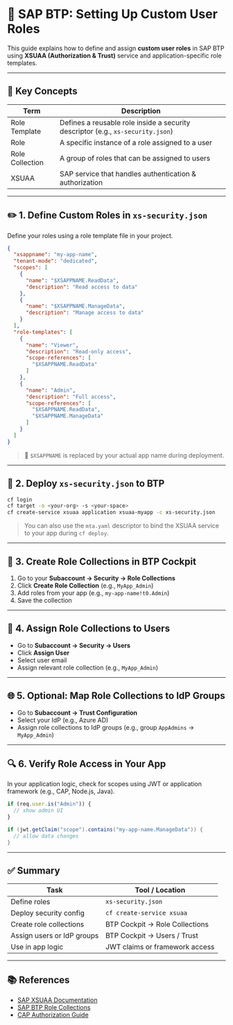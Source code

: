 # 🔧 SAP BTP: Setting Up Custom User Roles

This guide explains how to define and assign **custom user roles** in SAP BTP using **XSUAA (Authorization & Trust)** service and application-specific role templates.

---

## 🧱 Key Concepts

| Term             | Description                                                                 |
|------------------|-----------------------------------------------------------------------------|
| Role Template    | Defines a reusable role inside a security descriptor (e.g., `xs-security.json`) |
| Role             | A specific instance of a role assigned to a user                            |
| Role Collection  | A group of roles that can be assigned to users                              |
| XSUAA            | SAP service that handles authentication & authorization                    |

---

## ✏️ 1. Define Custom Roles in `xs-security.json`

Define your roles using a role template file in your project.

```json
{
  "xsappname": "my-app-name",
  "tenant-mode": "dedicated",
  "scopes": [
    {
      "name": "$XSAPPNAME.ReadData",
      "description": "Read access to data"
    },
    {
      "name": "$XSAPPNAME.ManageData",
      "description": "Manage access to data"
    }
  ],
  "role-templates": [
    {
      "name": "Viewer",
      "description": "Read-only access",
      "scope-references": [
        "$XSAPPNAME.ReadData"
      ]
    },
    {
      "name": "Admin",
      "description": "Full access",
      "scope-references": [
        "$XSAPPNAME.ReadData",
        "$XSAPPNAME.ManageData"
      ]
    }
  ]
}
```

> 📝 `$XSAPPNAME` is replaced by your actual app name during deployment.

---

## 🚀 2. Deploy `xs-security.json` to BTP

```bash
cf login
cf target -o <your-org> -s <your-space>
cf create-service xsuaa application xsuaa-myapp -c xs-security.json
```
> You can also use the `mta.yaml` descriptor to bind the XSUAA service to your app during `cf deploy`.

---

## 🧭 3. Create Role Collections in BTP Cockpit

1. Go to your **Subaccount → Security → Role Collections**
2. Click **Create Role Collection** (e.g., `MyApp_Admin`)
3. Add roles from your app (e.g., `my-app-name!t0.Admin`)
4. Save the collection

---

## 👤 4. Assign Role Collections to Users

- Go to **Subaccount → Security → Users**
- Click **Assign User**
- Select user email
- Assign relevant role collection (e.g., `MyApp_Admin`)

---

## 🌐 5. Optional: Map Role Collections to IdP Groups

- Go to **Subaccount → Trust Configuration**
- Select your IdP (e.g., Azure AD)
- Assign role collections to IdP groups (e.g., group `AppAdmins` → `MyApp_Admin`)

---

## 🔍 6. Verify Role Access in Your App

In your application logic, check for scopes using JWT or application framework (e.g., CAP, Node.js, Java).

```js
if (req.user.is("Admin")) {
  // show admin UI
}
```

```java
if (jwt.getClaim("scope").contains("my-app-name.ManageData")) {
  // allow data changes
}
```
---

## ✅ Summary

| Task                           | Tool / Location                |
|--------------------------------|--------------------------------|
| Define roles                   | `xs-security.json`             |
| Deploy security config         | `cf create-service xsuaa`      |
| Create role collections        | BTP Cockpit → Role Collections |
| Assign users or IdP groups     | BTP Cockpit → Users / Trust    |
| Use in app logic               | JWT claims or framework access |

---

## 📚 References

- [SAP XSUAA Documentation](https://help.sap.com/docs/xsuaa)
- [SAP BTP Role Collections](https://help.sap.com/docs/btp/role-collections)
- [CAP Authorization Guide](https://cap.cloud.sap/docs/advanced/authorization)

